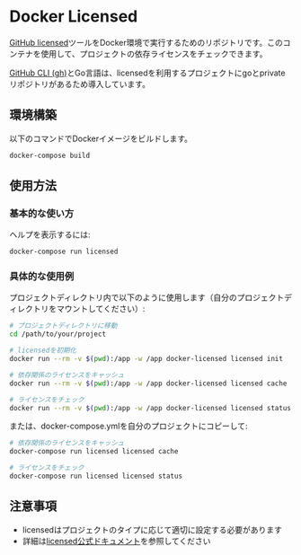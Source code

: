 # Docker Licensed

[GitHub licensed](https://github.com/licensee/licensed)ツールをDocker環境で実行するためのリポジトリです。このコンテナを使用して、プロジェクトの依存ライセンスをチェックできます。

[GitHub CLI (gh)](https://cli.github.com/)とGo言語は、licensedを利用するプロジェクトにgoとprivateリポジトリがあるため導入しています。

## 環境構築

以下のコマンドでDockerイメージをビルドします。

```bash
docker-compose build
```

## 使用方法

### 基本的な使い方

ヘルプを表示するには:

```bash
docker-compose run licensed
```

### 具体的な使用例

プロジェクトディレクトリ内で以下のように使用します（自分のプロジェクトディレクトリをマウントしてください）:

```bash
# プロジェクトディレクトリに移動
cd /path/to/your/project

# licensedを初期化
docker run --rm -v $(pwd):/app -w /app docker-licensed licensed init

# 依存関係のライセンスをキャッシュ
docker run --rm -v $(pwd):/app -w /app docker-licensed licensed cache

# ライセンスをチェック
docker run --rm -v $(pwd):/app -w /app docker-licensed licensed status
```

または、docker-compose.ymlを自分のプロジェクトにコピーして:

```bash
# 依存関係のライセンスをキャッシュ
docker-compose run licensed licensed cache

# ライセンスをチェック
docker-compose run licensed licensed status
```

## 注意事項

- licensedはプロジェクトのタイプに応じて適切に設定する必要があります
- 詳細は[licensed公式ドキュメント](https://github.com/licensee/licensed)を参照してください
